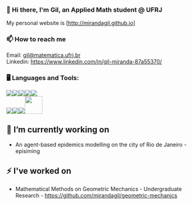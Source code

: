### :wave: Hi there, I'm Gil, an Applied Math student @ UFRJ
My personal website is [http://mirandagil.github.io]

### 📫 How to reach me
Email: gil@matematica.ufrj.br<br>
Linkedin: https://www.linkedin.com/in/gil-miranda-87a55370/

### :desktop_computer: Languages and Tools:
<img src="https://raw.githubusercontent.com/mirandagil/mirandagil/master/python.png"><img src="https://raw.githubusercontent.com/mirandagil/mirandagil/master/cpp.png"><img src="https://raw.githubusercontent.com/mirandagil/mirandagil/master/html.png"><img src="https://raw.githubusercontent.com/mirandagil/mirandagil/master/css.png"><img src="https://raw.githubusercontent.com/mirandagil/mirandagil/master/js.png"><br>
<img src="https://raw.githubusercontent.com/mirandagil/mirandagil/master/linux.png"><img src="https://raw.githubusercontent.com/mirandagil/mirandagil/master/visual.png"><img src="https://raw.githubusercontent.com/mirandagil/mirandagil/master/jupyter.png"><img src="https://raw.githubusercontent.com/mirandagil/mirandagil/master/LaTeX.png" width="46">


## 🔭 I’m currently working on
 - An agent-based epidemics modelling on the city of Rio de Janeiro - episiming

## ⚡ I've worked on
 - Mathematical Methods on Geometric Mechanics - Undergraduate Research - https://github.com/mirandagil/geometric-mechanics
<!--
**mirandagil/mirandagil** is a ✨ _special_ ✨ repository because its `README.md` (this file) appears on your GitHub profile.

Here are some ideas to get you started:

- 🔭 I’m currently working on ...
- 🌱 I’m currently learning ...
- 👯 I’m looking to collaborate on ...
- 🤔 I’m looking for help with ...
- 💬 Ask me about ...
- 📫 How to reach me: ...
- 😄 Pronouns: ...
- ⚡ Fun fact: ...
-->
